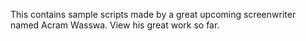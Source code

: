 This contains sample scripts made by a great upcoming screenwriter named Acram Wasswa. View his great work so far.
